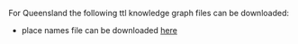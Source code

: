 For Queensland the following ttl knowledge graph files can be downloaded:
* place names file can be downloaded [here](https://drive.google.com/file/d/1QoQ8vMmywtCqNLHEQczb94yKyWA_bCdi/view?usp=sharing)

